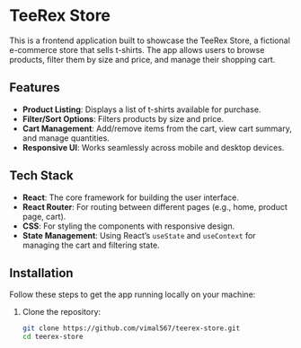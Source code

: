 # TeeRex Store

This is a frontend application built to showcase the TeeRex Store, a fictional e-commerce store that sells t-shirts. The app allows users to browse products, filter them by size and price, and manage their shopping cart.

## Features

- **Product Listing**: Displays a list of t-shirts available for purchase.
- **Filter/Sort Options**: Filters products by size and price.
- **Cart Management**: Add/remove items from the cart, view cart summary, and manage quantities.
- **Responsive UI**: Works seamlessly across mobile and desktop devices.

## Tech Stack

- **React**: The core framework for building the user interface.
- **React Router**: For routing between different pages (e.g., home, product page, cart).
- **CSS**: For styling the components with responsive design.
- **State Management**: Using React’s `useState` and `useContext` for managing the cart and filtering state.

## Installation

Follow these steps to get the app running locally on your machine:

1. Clone the repository:
   ```bash
   git clone https://github.com/vimal567/teerex-store.git
   cd teerex-store
